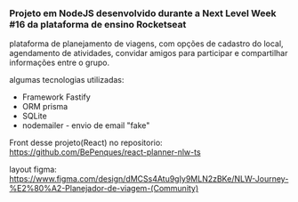### Projeto em NodeJS desenvolvido durante a Next Level Week #16 da plataforma de ensino Rocketseat

plataforma de planejamento de viagens, com opções de cadastro do local, agendamento de atividades, convidar amigos para participar e compartilhar informações entre o grupo.

algumas tecnologias utilizadas:
- Framework Fastify
- ORM prisma
- SQLite
- nodemailer - envio de email "fake"

Front desse projeto(React) no repositorio: https://github.com/BePenques/react-planner-nlw-ts

layout figma: https://www.figma.com/design/dMCSs4Atu9gIy9MLN2zBKe/NLW-Journey-%E2%80%A2-Planejador-de-viagem-(Community)
